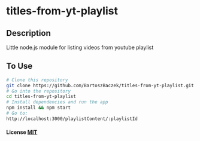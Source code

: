 # titles-from-yt-playlist

## Description

Little node.js module for listing videos from youtube playlist


## To Use

```bash
# Clone this repository
git clone https://github.com/BartoszBaczek/titles-from-yt-playlist.git
# Go into the repository
cd titles-from-yt-playlist
# Install dependencies and run the app
npm install && npm start
# Go to: 
http://localhost:3000/playlistContent/:playlistId
```

#### License [MIT](LICENSE.md)